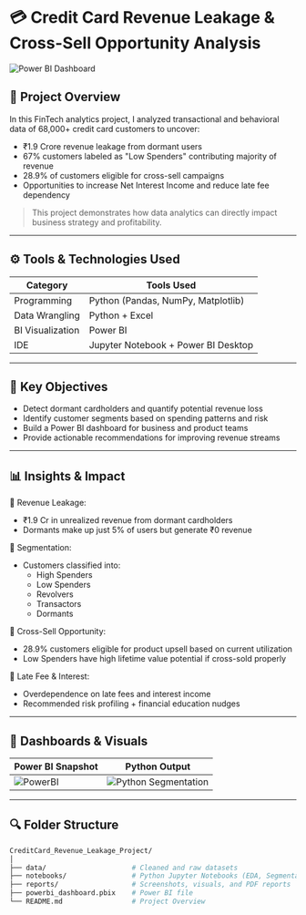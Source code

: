 # 💳 Credit Card Revenue Leakage & Cross-Sell Opportunity Analysis

![Power BI Dashboard](https://your-image-link.com/dashboard-screenshot.png) <!-- Replace with your actual image link -->

## 📌 Project Overview

In this FinTech analytics project, I analyzed transactional and behavioral data of 68,000+ credit card customers to uncover:

- ₹1.9 Crore revenue leakage from dormant users
- 67% customers labeled as "Low Spenders" contributing majority of revenue
- 28.9% of customers eligible for cross-sell campaigns
- Opportunities to increase Net Interest Income and reduce late fee dependency

> This project demonstrates how data analytics can directly impact business strategy and profitability.

---

## ⚙️ Tools & Technologies Used

| Category        | Tools Used                          |
|----------------|-------------------------------------|
| Programming     | Python (Pandas, NumPy, Matplotlib)  |
| Data Wrangling  | Python + Excel                      |
| BI Visualization| Power BI                            |
| IDE             | Jupyter Notebook + Power BI Desktop |

---

## 🧠 Key Objectives

- Detect dormant cardholders and quantify potential revenue loss
- Identify customer segments based on spending patterns and risk
- Build a Power BI dashboard for business and product teams
- Provide actionable recommendations for improving revenue streams

---

## 📊 Insights & Impact

📍 Revenue Leakage:
- ₹1.9 Cr in unrealized revenue from dormant cardholders
- Dormants make up just 5% of users but generate ₹0 revenue

📍 Segmentation:
- Customers classified into:
  - High Spenders
  - Low Spenders
  - Revolvers
  - Transactors
  - Dormants

📍 Cross-Sell Opportunity:
- 28.9% customers eligible for product upsell based on current utilization
- Low Spenders have high lifetime value potential if cross-sold properly

📍 Late Fee & Interest:
- Overdependence on late fees and interest income
- Recommended risk profiling + financial education nudges

---

## 📸 Dashboards & Visuals

| Power BI Snapshot | Python Output |
|--------------------|----------------|
| ![PowerBI](https://your-image-link.com/dashboard.png) | ![Python Segmentation](https://your-image-link.com/segmentation.png) |

---

## 🔍 Folder Structure

```bash
CreditCard_Revenue_Leakage_Project/
│
├── data/                     # Cleaned and raw datasets
├── notebooks/                # Python Jupyter Notebooks (EDA, Segmentation)
├── reports/                  # Screenshots, visuals, and PDF reports
├── powerbi_dashboard.pbix    # Power BI file
└── README.md                 # Project Overview
